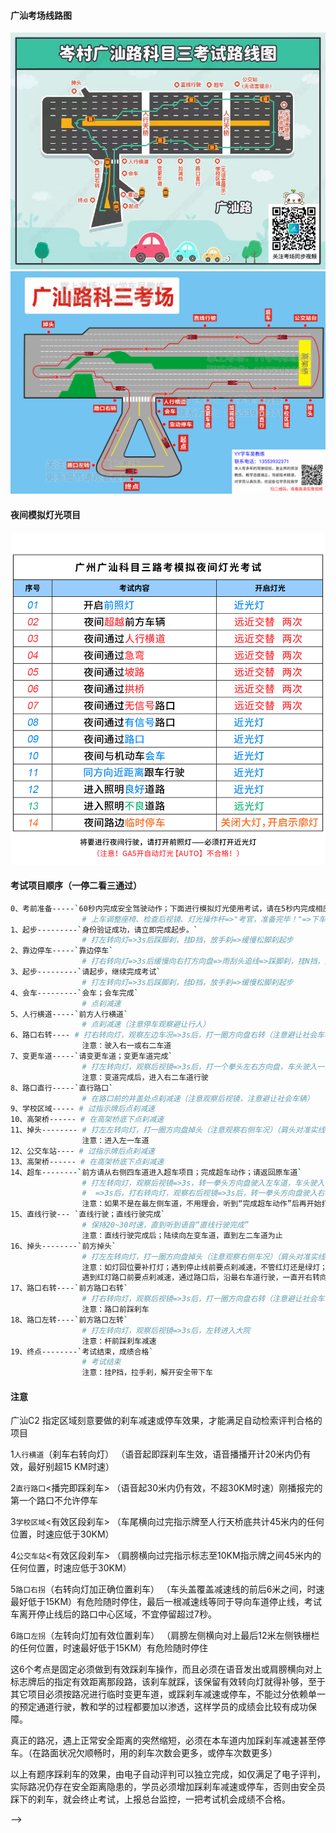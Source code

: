 <!-- ## 科目三

<!-- ---
home: true
heroImage: /hero.png
actionText: start now→
actionLink: /categories/
footer: Licensed | Copyright © 2018-present
--- -->

<style scoped>
.content:not(.custom){width: 960px;max-width: 90% !important;}
</style>
#### 广汕考场线路图
![avatar](./demo-2.jpg)
![avatar](./demo.png)

#### 夜间模拟灯光项目
![avatar](./demo-1.jpg)

#### 考试项目顺序（一停二看三通过）
```bash
0、考前准备-----`60秒内完成安全驾驶动作；下面进行模拟灯光使用考试，请在5秒内完成相应的灯光操作；`
                # 上车调整座椅、检查后视镜、灯光操作杆=>"考官，准备完毕！"=>下车逆时针绕行=>上车系安全带=>夜间模拟
1、起步---------`身份验证成功，请立即完成起步。`
                # 打左转向灯=>3s后踩脚刹，挂D挡，放手刹=>缓慢松脚刹起步
2、靠边停车-----`靠边停车`
                # 打右转向灯=>3s后缓慢向右打方向盘=>雨刮头追线=>踩脚刹，挂N挡，拉手刹
3、起步---------`请起步，继续完成考试`
                # 打左转向灯=>3s后踩脚刹，挂D挡，放手刹=>缓慢松脚刹起步
4、会车---------`会车；会车完成`
                # 点刹减速
5、人行横道-----`前方人行横道`
                # 点刹减速（注意停车观察避让行人）
6、路口右转---- # 打右转向灯，观察左边车况=>3s后，打一圈方向盘右转（注意避让社会车辆，可停车等待）（肩头对准实线开始转方向盘）
                注意：驶入右一或右二车道
7、变更车道-----`请变更车道；变更车道完成`
                # 打左转向灯，观察后视镜=>3s后，打一个拳头左右方向盘，车头驶入一半车道后回正方向盘（如灯关需补打灯）
                注意：变道完成后，进入右二车道行驶
8、路口直行-----`直行路口`  
                # 在路口前的井盖处点刹减速（注意观察后视镜，注意避让社会车辆） 
9、学校区域----- # 过指示牌后点刹减速
10、高架桥------ # 在高架桥底下点刹减速
11、掉头-------- # 打左左转向灯，打一圈方向盘掉头（注意观察右侧车况）（肩头对准实线开始转方向盘）
                注意：进入左一车道
12、公交车站---- # 过指示牌后点刹减速
13、高架桥------ # 在高架桥底下点刹减速
14、超车--------`前方请从右侧四车道进入超车项目；完成超车动作；请返回原车道`                
                # 打左转向灯，观察后视镜=>3s，转一拳头方向盘驶入左车道，车头驶入一半后回正方向盘
                #  =>3s后，打右转向灯，观察右后视镜=>3s后，转一拳头方向盘驶入右车道，车头驶入一半后回正方向盘
                注意：如果不是在最左侧车道，不用理会，听到“完成超车动作”后再开始打灯
15、直线行驶--- `直线行驶；直线行驶完成`
                # 保持20~30时速，直到听到语音“直线行驶完成”
                注意：直线行驶完成后；陆续向左变车道，直到左二车道为止
16、掉头--------`前方掉头`
                # 打左左转向灯，打一圈方向盘掉头（注意观察右侧车况）（肩头对准实线开始转方向盘）
                注意：如灯回位要补打灯；遇到停止线前要点刹减速，不管红灯还是绿灯；掉头进入左二车道；
                遇到红灯路口前要点刹减速，通过路口后，沿最右车道行驶，一直开右转向灯，根据车况自主向右变道，直到右二车道为止。
17、路口右转----`前方路口右转`
                # 打右转向灯，观察后视镜=>3s后，打一圈方向盘右转（注意避让社会车辆，可停车等待）（肩头对齐黑色围栏开始打方向盘）
                注意：路口前踩刹车
18、路口左转----`前方路口左转`
                # 打左转向灯，观察后视镜=>3s后，左转进入大院
                注意：杆前踩刹车减速
19、终点--------`考试结束，成绩合格`
                # 考试结束
                注意：挂P挡，拉手刹，解开安全带下车
```

#### 注意

广汕C2  指定区域刻意要做的刹车减速或停车效果，才能满足自动检索评判合格的项目

1`人行横道`（刹车右转向灯）
（语音起即踩刹车生效，语音播播开计20米内仍有效，最好别超15   KM时速）

2`直行路囗`<播完即踩刹车>
（语音起30米内仍有效，不超30KM时速）刚播报完的第一个路口不允许停车

3`学校区域`<有效区段刹车>
（车尾横向过完指示牌至人行天桥底共计45米内的任何位置，时速应低于30KM）

4`公交车站`<有效区段刹车>
（肩膀横向过完指示标志至10KM指示牌之间45米内的仼何位置，时速应低于30KM）

5`路口右拐`（右转向灯加正确位置刹车）
（车头盖覆盖减速线的前后6米之间，时速最好低于15KM）有危险随时停住，最后一根减速线等同于导向车道停止线，考试车离开停止线后的路口中心区域，不宜停留超过7秒。


6`路口左拐`（左转向灯加有效位置刹车）
（肩膀左侧横向对上最后12米左侧铁栅栏的任何位置，时速最好低于15KM）有危险随时停住


这6个考点是固定必须做到有效踩刹车操作，而且必须在语音发出或肩膀横向对上标志牌后的指定有效距离那段路，该刹车就踩，该保留有效转向灯就得补够，至于其它项目必须按路况进行临时变更车道，或踩刹车减速或停车，不能过分依赖单一的预定通道行驶，教和学的过程都要加以渗透，这样学员的成绩会比较有成功保障。

真正的路况，遇上正常安全距离的突然缩短，必须在本车道内加踩刹车减速甚至停车。（在路面状况欠顺畅时，用的刹车次数会更多，或停车次数更多）

以上有题序踩刹车的效果，由电子自动评判可以独立完成，如仅满足了电子评判，实际路况仍存在安全距离隐患的，学员必须增加踩刹车减速或停车，否则由安全员踩下的刹车，就会终止考试，上报总台监控，一把考试机会成绩不合格。

 -->
